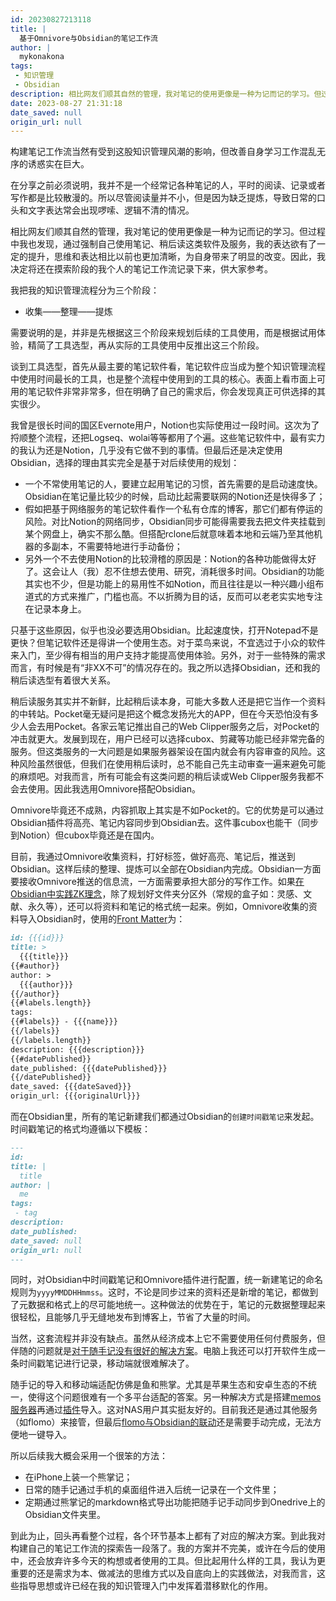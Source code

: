 ```yaml
---
id: 20230827213118
title: |
  基于Omnivore与Obsidian的笔记工作流
author: |
  mykonakona
tags:
 - 知识管理
 - Obsidian
description: 相比网友们顺其自然的管理，我对笔记的使用更像是一种为记而记的学习。但过程中我也发现，通过强制自己使用笔记、稍后读这类软件及服务，我的表达欲有了一定的提升，思维和表达相比以前也更加清晰，为自身带来了明显的改变。因此，我决定将还在摸索阶段的我个人的笔记工作流记录下来，供大家参考。
date: 2023-08-27 21:31:18
date_saved: null
origin_url: null
---
```


构建笔记工作流当然有受到这股知识管理风潮的影响，但改善自身学习工作混乱无序的诱惑实在巨大。

<!-- more -->

在分享之前必须说明，我并不是一个经常记各种笔记的人，平时的阅读、记录或者写作都是比较散漫的。所以尽管阅读量并不小，但是因为缺乏提炼，导致日常的口头和文字表达常会出现啰嗦、逻辑不清的情况。

相比网友们顺其自然的管理，我对笔记的使用更像是一种为记而记的学习。但过程中我也发现，通过强制自己使用笔记、稍后读这类软件及服务，我的表达欲有了一定的提升，思维和表达相比以前也更加清晰，为自身带来了明显的改变。因此，我决定将还在摸索阶段的我个人的笔记工作流记录下来，供大家参考。

我把我的知识管理流程分为三个阶段：

- 收集——整理——提炼

需要说明的是，并非是先根据这三个阶段来规划后续的工具使用，而是根据试用体验，精简了工具选型，再从实际的工具使用中反推出这三个阶段。

谈到工具选型，首先从最主要的笔记软件看，笔记软件应当成为整个知识管理流程中使用时间最长的工具，也是整个流程中使用到的工具的核心。表面上看市面上可用的笔记软件非常非常多，但在明确了自己的需求后，你会发现真正可供选择的其实很少。

我曾是很长时间的国区Evernote用户，Notion也实际使用过一段时间。这次为了捋顺整个流程，还把Logseq、wolai等等都用了个遍。这些笔记软件中，最有实力的我认为还是Notion，几乎没有它做不到的事情。但最后还是决定使用Obsidian，选择的理由其实完全是基于对后续使用的规划：

- 一个不常使用笔记的人，要建立起用笔记的习惯，首先需要的是启动速度快。Obsidian在笔记量比较少的时候，启动比起需要联网的Notion还是快得多了；
- 假如把基于网络服务的笔记软件看作一个私有仓库的博客，那它们都有停运的风险。对比Notion的网络同步，Obsidian同步可能得需要我去把文件夹挂载到某个网盘上，确实不那么酷。但搭配rclone后就意味着本地和云端乃至其他机器的多副本，不需要特地进行手动备份；
- 另外一个不去使用Notion的比较滑稽的原因是：Notion的各种功能做得太好了。这会让人（我）忍不住想去使用、研究，消耗很多时间。Obsidian的功能其实也不少，但是功能上的易用性不如Notion，而且往往是以一种兴趣小组布道式的方式来推广，门槛也高。不以折腾为目的话，反而可以老老实实地专注在记录本身上。

只基于这些原因，似乎也没必要选用Obsidian。比起速度快，打开Notepad不是更快？但笔记软件还是得讲一个使用生态。对于菜鸟来说，不宜选过于小众的软件来入门，至少得有相当的用户支持才能提高使用体验。另外，对于一些特殊的需求而言，有时候是有“非XX不可”的情况存在的。我之所以选择Obsidian，还和我的稍后读选型有着很大关系。

稍后读服务其实并不新鲜，比起稍后读本身，可能大多数人还是把它当作一个资料的中转站。Pocket毫无疑问是把这个概念发扬光大的APP，但在今天恐怕没有多少人会去用Pocket。各家云笔记推出自己的Web Clipper服务之后，对Pocket的冲击就更大。发展到现在，用户已经可以选择cubox、剪藏等功能已经非常完备的服务。但这类服务的一大问题是如果服务器架设在国内就会有内容审查的风险。这种风险虽然很低，但我们在使用稍后读时，总不能自己先主动审查一遍来避免可能的麻烦吧。对我而言，所有可能会有这类问题的稍后读或Web Clipper服务我都不会去使用。因此我选用Omnivore搭配Obsidian。

Omnivore毕竟还不成熟，内容抓取上其实是不如Pocket的。它的优势是可以通过Obsidian插件将高亮、笔记内容同步到Obsidian去。这件事cubox也能干（同步到Notion）但cubox毕竟还是在国内。

目前，我通过Omnivore收集资料，打好标签，做好高亮、笔记后，推送到Obsidian。这样后续的整理、提炼可以全部在Obsidian内完成。Obsidian一方面要接收Omnivore推送的信息流，一方面需要承担大部分的写作工作。如果[在Obsidian中实践ZK理念][1]，除了规划好文件夹分区外（常规的盒子如：灵感、文献、永久等），还可以将资料和笔记的格式统一起来。例如，Omnivore收集的资料导入Obsidian时，使用的[Front Matter][2]为：

```markdown
id: {{{id}}}
title: >
  {{{title}}}
{{#author}}
author: >
  {{{author}}}
{{/author}}
{{#labels.length}}
tags:
{{#labels}} - {{{name}}}
{{/labels}}
{{/labels.length}}
description: {{{description}}}
{{#datePublished}}
date_published: {{{datePublished}}}
{{/datePublished}}
date_saved: {{{dateSaved}}}
origin_url: {{{originalUrl}}}
```

而在Obsidian里，所有的笔记新建我们都通过Obsidian的`创建时间戳笔记`来发起。时间戳笔记的格式均遵循以下模板：

```markdown
---
id: 
title: |
  title
author: |
  me
tags:
 - tag
description: 
date_published: 
date_saved: null
origin_url: null
---
```

同时，对Obsidian中时间戳笔记和Omnivore插件进行配置，统一新建笔记的命名规则为`yyyyMMDDHHmmss`。这时，不论是同步过来的资料还是新增的笔记，都做到了元数据和格式上的尽可能地统一。这种做法的优势在于，笔记的元数据整理起来很轻松，且能够几乎无缝地发布到博客上，节省了大量的时间。

当然，这套流程并非没有缺点。虽然从经济成本上它不需要使用任何付费服务，但伴随的问题就是[对于随手记没有很好的解决方案][3]。电脑上我还可以打开软件生成一条时间戳笔记进行记录，移动端就很难解决了。

随手记的导入和移动端适配仿佛是鱼和熊掌。尤其是苹果生态和安卓生态的不统一，使得这个问题很难有一个多平台适配的答案。另一种解决方式是搭建[memos服务器][4]再通过[插件][5]导入。这对NAS用户其实挺友好的。目前我还是通过其他服务（如flomo）来接管，但最后[flomo与Obsidian的联动][6]还是需要手动完成，无法方便地一键导入。

所以后续我大概会采用一个很笨的方法：

- 在iPhone上装一个熊掌记；
- 日常的随手记通过手机的桌面组件进入后统一记录在一个文件里；
- 定期通过熊掌记的markdown格式导出功能把随手记手动同步到Onedrive上的Obsidian文件夹里。

到此为止，回头再看整个过程，各个环节基本上都有了对应的解决方案。到此我对构建自己的笔记工作流的探索告一段落了。我的方案并不完美，或许在今后的使用中，还会放弃许多今天的构想或者使用的工具。但比起用什么样的工具，我认为更重要的还是需求为本、做减法的思维方式以及自底向上的实践做法，对我而言，这些指导思想或许已经在我的知识管理入门中发挥着潜移默化的作用。

[1]: https://zhuanlan.zhihu.com/p/360599265 "用Obsidian实现Zettelkasten看这一篇就够了（上）"
[2]: https://docs.omnivore.app/integrations/obsidian.html#front-matter "Sync all your reading to Obsidian "
[3]: https://forum-zh.obsidian.md/t/topic/15659 "建议官方内置memos插件，完善随手记碎碎念功能"
[4]: https://github.com/usememos/memos "A privacy-first, lightweight note-taking service. Easily capture and share your great thoughts. "
[5]: https://github.com/catnu/obsidian-memos-fetch "obsidian plugin to pull memos. Contribute to catnu/obsidian-memos-fetch development by creating an account on GitHub."
[6]: https://forum-zh.obsidian.md/t/topic/20120/3 "各司其职：Flomo,Obsidian的联动使用"

